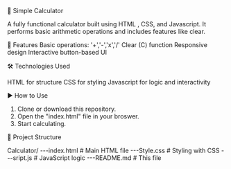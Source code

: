 📅 Simple Calculator

 A fully functional calculator built using HTML , CSS, and Javascript. It performs basic arithmetic operations and includes features like clear.

 🚀 Features 
  Basic operations: '+','-','x','/'
  Clear (C) function
  Responsive design 
  Interactive button-based UI

  🛠️ Technologies Used 

  HTML for structure 
  CSS for styling 
  Javascript for logic and interactivity 

  ▶️ How to Use 

  1. Clone or download this repository.
  2. Open the "index.html" file in your broswer.
  3. Start calculating.
     
📂 Project Structure

Calculator/
---index.html    # Main HTML file
---Style.css     # Styling  with CSS 
---sript.js      # JavaScript logic 
---README.md     # This file

